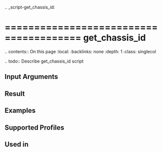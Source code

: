 .. _script-get_chassis_id:

=======================================
get_chassis_id
=======================================

.. contents:: On this page
    :local:
    :backlinks: none
    :depth: 1
    :class: singlecol

.. todo::
    Describe get_chassis_id script

Input Arguments
---------------

Result
------

Examples
--------

Supported Profiles
------------------

Used in
-------
